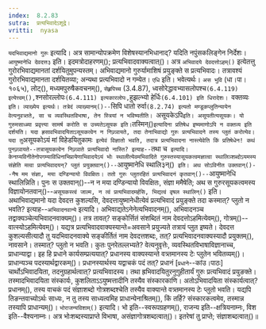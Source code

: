 ```yaml
---
index:  8.2.83
sutra:  प्रत्यभिवादेऽशूद्रे।
vritti:  nyasa
---
```


`यदभिवाद्यमानो गुरुः` इत्यादि। अत्र सामान्योपक्रमेण विशेषस्यानभिधानाद्? यदिति नपुंसकलिङ्गेन निर्देशः। `आयुष्मानेधि देवदत्त३` इति। इदमत्रोदाहरणम्(); प्रत्यभिवादवाक्यत्वात्()। अत्र `अभिवादये देवदत्तोऽहम्()` इत्येतत्तु गुरोरभिवाद्यमानतां दर्शयितुमुपन्यस्तम्। अभिवाद्यमानो गुरुर्यामाशिषं प्रयुङ्क्ते स प्रत्यभिवादः। तत्रावश्यं गुरोरभिवाद्यमानता दर्शयितव्या; अन्यथा प्रत्यभिवादो न गम्येत। `एधि` इति। भवेत्यर्थः। `अस भुवि` (धा।पा।१०६५), लोट्(), मध्यमपुरुषैकवचनम्(), `सेह्र्रपिच्च` (3.4.87), ध्वसोरेद्धावभ्यासलोपश्च` (6.4.119) इत्येत्त्वम्(), `श्नसोरल्लोपः` (6.4.111) इत्यकारलोपः, `हुझल्भ्यो हेर्धिः` (6.4.101) इति धिरादेशः। 
`वक्तव्यः` इति। व्याख्येय इत्यर्थः। तत्रेदं व्याख्यानम्()--`सिपि धातो रुर्वा` (8.2.74) इत्यतो मण्डूकप्लुतिन्यायेन वेत्यनुवत्र्तते, सा च व्यवस्थितविभाषा, तेन स्त्रियां न भविष्यतीति। 
`असूयकेऽपि` इति। असूयतीत्यसूयकः। यो गुरुमसाध्ब्या प्रवृत्त्या सामर्ष करोति स उच्यतेऽसूयक इति। `तस्मिन्()` इत्यादिना प्रतिषेध इष्यमाणोऽपि न वक्तव्य इति दर्शयति। यदा ह्रसावभिवादयिताऽसूयकत्वेन न निज्र्ञायते, तदा तेनाभिवाद्यो गुरुः प्रत्यभिवादने तस्य प्लुतं करोत्येव। यदा तु `असूयकोऽयं मां विहेडयितुकामः` इत्येवं विज्ञातो भवति, तदात्र प्रत्यभिवादना नास्त्येवेति किं प्रतिषेधेन! कथं पुनज्र्ञायते--तत्रासूयकत्वेन निज्र्ञाते प्रत्यभिवादो नास्ति? इत्याह--`तथा च` इत्यादि। केनाप्यविनीतेनोपगम्याविधिनाभिप्रायेणाभिवादयेऽयं भोः स्थालीत्येवमभिवादिते गुरुस्तस्यासूयकत्वमज्ञात्वा स्थालिञ्शब्दोऽयमस्य संज्ञेति मत्वा प्रत्यभिवादयन्? प्लुतं प्रयुक्तवान्()--`आयुष्मानेधि स्थालि३न्()` इति। अथ सोऽविनीत उक्तवान्()--नैष मम संज्ञा, मया दण्डिन्यायो विवक्षितः। ततो गुरुः प्लुतरहितं प्रत्यभिवादनं कृतवान्()--`आयुष्मानेधि स्थालिन्निति। पुनः स उक्तवान्()--न न मया दण्डिन्यायो विवक्षितः, संज्ञा ममैषेति; अथ स गुरुरसूयकत्वमस्य विज्ञायोनतवान्()--`असूयकस्त्वं जाल्म, न त्वं प्रत्यभिवादमर्हसि, भिद्यत्वं वृषल स्थालिन्()` इति।
अथाभिवाद्यमानो यदा देवदत्त कुशल्यसि, देवदत्तायुष्मानेधीत्येवं प्रत्यभिवादं प्रयुङ्क्ते तदा कस्मात्? प्लुतो न भवति? इत्याह--`अभिवादनवान्ये` इत्यादि। अभिवाद्यतेऽनेनेत्यभिवादनम्(), अभिवादनञ्च तद्वाक्यञ्चेत्यभिवादनवाक्यम्()। तत्र तावत्? सङ्कोर्त्तितं संशब्दितं नाम देवदत्तोऽहमित्येवम्(), गोत्रम्()--वात्स्योऽहमित्येवम्()। यद्यत्र प्रत्यभिवादवाक्यस्यान्ते=अवसाने प्रयुज्यते तत्रायं प्लुत इष्यते। देवदत्त कुशल्यसीत्यादौ तु यदभिवादनवाक्ये सङ्कीर्तितं नाम देवदत्तशब्दः, तत्? प्रत्यभिवादनवाक्यस्यादौ प्रयुक्तम्(), नावसाने। तस्मात्? प्लुतो न भवति। कुतः पुनरेतल्लभ्यते? वेत्यनुवृत्तेः, व्यवस्थितविभाषाविज्ञानाच्च, प्राधान्याद्वा। इह हि प्रधाने कार्यसम्प्रत्ययात्? प्रधानस्य वाक्यस्यान्ते वत्र्तमानस्य टेः प्लुतेन भवितव्यम्()। प्राधान्यञ्च पदस्यार्थद्वारकम्()। प्रधानस्यार्थस्य यद्वाचकं पदं तत्? प्रधानं [`प्रधाने`--कांउ।पाठः] चार्थोऽभिवादयिता, तदनुग्रहार्थत्वात्? प्रत्यभिवादस्य। तथा ह्रभिवादयितुरनुगुहीतार्यं गुरुः प्रत्यभिवादं प्रयुङक्ते। तस्मादभिवादयिता संस्कार्यः, कुशलिताऽ‌ऽयुष्मत्तादीनि तस्यैव संस्कारकाणि। अतोऽभिवादयिता संस्कार्यत्वात्? प्रधानम्(), तस्य वाचकं पदं संज्ञाशब्दो गोत्रशब्दश्चेति तस्यैव वाक्यान्ते वत्र्तमानस्य टेः प्लुतो भवति। यद्यपि तिङन्तवाच्योऽर्थः साध्यः, न तु तस्य साध्यत्वमिह प्राधान्येनाश्रितम्(), किं तर्हि? संस्कारकत्वमेव, तस्मान्न तस्यापि प्राधान्यम्()। 
`भोराजन्यविशाम्()` इत्यादि। भो इति--स्वरूपग्रहणम्(), राजन्य इति--क्षत्रियनाम्नः, विश इति--वैश्यनाम्नः। अत्र भोःशब्दस्याप्राप्ते विभाषा, असंज्ञागोत्रशब्दत्वात्()। इतरेषां तु प्राप्ते; संज्ञाशब्दत्वात्()॥
